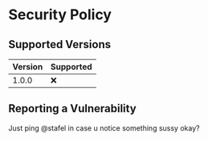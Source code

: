 # Security Policy

## Supported Versions

| Version | Supported          |
| ------- | ------------------ |
| 1.0.0   | :x:                |

## Reporting a Vulnerability

Just ping @stafel in case u notice something sussy okay?
